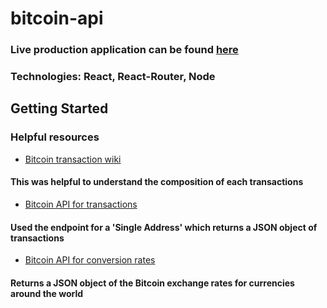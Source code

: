 # bitcoin-api

### Live production application can be found [here]()

### Technologies: React, React-Router, Node

## Getting Started

### Helpful resources
* [Bitcoin transaction wiki](https://en.bitcoin.it/wiki/Transaction)
#### This was helpful to understand the composition of each transactions
* [Bitcoin API for transactions](https://blockchain.info/api/blockchain_api)
#### Used the endpoint for a 'Single Address' which returns a JSON object of transactions
* [Bitcoin API for conversion rates](https://blockchain.info/api/exchange_rates_api)
#### Returns a JSON object of the Bitcoin exchange rates for currencies around the world
